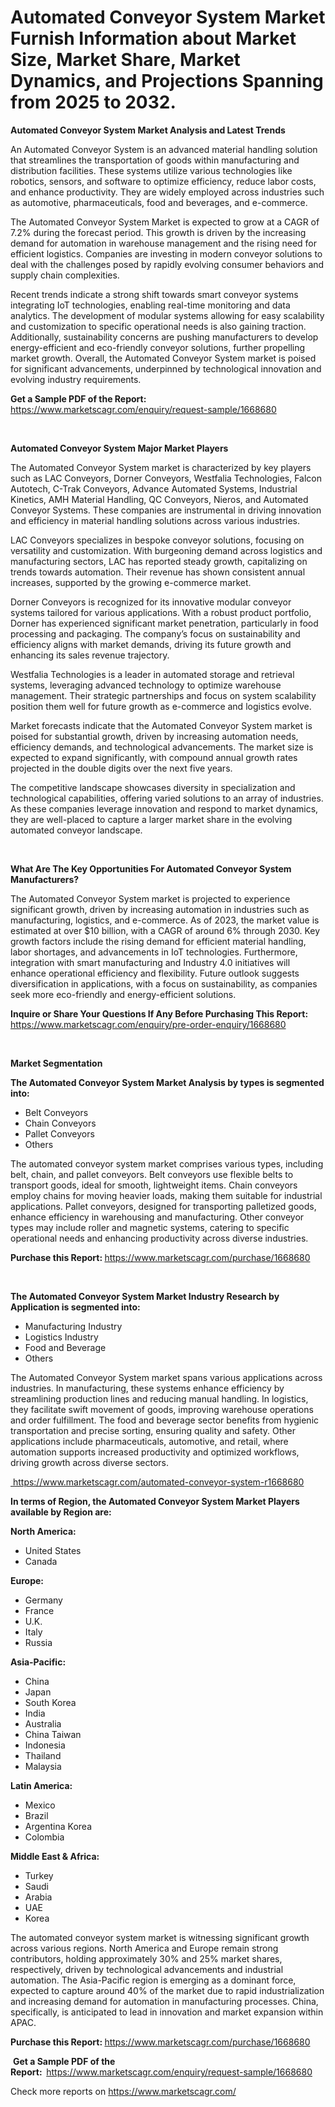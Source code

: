 <p><h1>Automated Conveyor System Market Furnish Information about Market Size, Market Share, Market Dynamics, and Projections Spanning from 2025 to 2032.</h1></p><p><strong>Automated Conveyor System Market Analysis and Latest Trends</strong></p>
<p><p>An Automated Conveyor System is an advanced material handling solution that streamlines the transportation of goods within manufacturing and distribution facilities. These systems utilize various technologies like robotics, sensors, and software to optimize efficiency, reduce labor costs, and enhance productivity. They are widely employed across industries such as automotive, pharmaceuticals, food and beverages, and e-commerce.</p><p>The Automated Conveyor System Market is expected to grow at a CAGR of 7.2% during the forecast period. This growth is driven by the increasing demand for automation in warehouse management and the rising need for efficient logistics. Companies are investing in modern conveyor solutions to deal with the challenges posed by rapidly evolving consumer behaviors and supply chain complexities.</p><p>Recent trends indicate a strong shift towards smart conveyor systems integrating IoT technologies, enabling real-time monitoring and data analytics. The development of modular systems allowing for easy scalability and customization to specific operational needs is also gaining traction. Additionally, sustainability concerns are pushing manufacturers to develop energy-efficient and eco-friendly conveyor solutions, further propelling market growth. Overall, the Automated Conveyor System market is poised for significant advancements, underpinned by technological innovation and evolving industry requirements.</p></p>
<p><strong>Get a Sample PDF of the Report:&nbsp;</strong> <a href="https://www.marketscagr.com/enquiry/request-sample/1668680?utm_campaign=2239&utm_medium=2&utm_source=Github&utm_content=ia&utm_term=18022025&utm_id=automated-conveyor-system">https://www.marketscagr.com/enquiry/request-sample/1668680</a></p>
<p>&nbsp;</p>
<p><strong>Automated Conveyor System Major Market Players</strong></p>
<p><p>The Automated Conveyor System market is characterized by key players such as LAC Conveyors, Dorner Conveyors, Westfalia Technologies, Falcon Autotech, C-Trak Conveyors, Advance Automated Systems, Industrial Kinetics, AMH Material Handling, QC Conveyors, Nieros, and Automated Conveyor Systems. These companies are instrumental in driving innovation and efficiency in material handling solutions across various industries.</p><p>LAC Conveyors specializes in bespoke conveyor solutions, focusing on versatility and customization. With burgeoning demand across logistics and manufacturing sectors, LAC has reported steady growth, capitalizing on trends towards automation. Their revenue has shown consistent annual increases, supported by the growing e-commerce market.</p><p>Dorner Conveyors is recognized for its innovative modular conveyor systems tailored for various applications. With a robust product portfolio, Dorner has experienced significant market penetration, particularly in food processing and packaging. The company’s focus on sustainability and efficiency aligns with market demands, driving its future growth and enhancing its sales revenue trajectory.</p><p>Westfalia Technologies is a leader in automated storage and retrieval systems, leveraging advanced technology to optimize warehouse management. Their strategic partnerships and focus on system scalability position them well for future growth as e-commerce and logistics evolve.</p><p>Market forecasts indicate that the Automated Conveyor System market is poised for substantial growth, driven by increasing automation needs, efficiency demands, and technological advancements. The market size is expected to expand significantly, with compound annual growth rates projected in the double digits over the next five years.</p><p>The competitive landscape showcases diversity in specialization and technological capabilities, offering varied solutions to an array of industries. As these companies leverage innovation and respond to market dynamics, they are well-placed to capture a larger market share in the evolving automated conveyor landscape.</p></p>
<p>&nbsp;</p>
<p><strong>What Are The Key Opportunities For Automated Conveyor System Manufacturers?</strong></p>
<p><p>The Automated Conveyor System market is projected to experience significant growth, driven by increasing automation in industries such as manufacturing, logistics, and e-commerce. As of 2023, the market value is estimated at over $10 billion, with a CAGR of around 6% through 2030. Key growth factors include the rising demand for efficient material handling, labor shortages, and advancements in IoT technologies. Furthermore, integration with smart manufacturing and Industry 4.0 initiatives will enhance operational efficiency and flexibility. Future outlook suggests diversification in applications, with a focus on sustainability, as companies seek more eco-friendly and energy-efficient solutions.</p></p>
<p><strong>Inquire or Share Your Questions If Any Before Purchasing This Report:</strong> <a href="https://www.marketscagr.com/enquiry/pre-order-enquiry/1668680?utm_campaign=2239&utm_medium=2&utm_source=Github&utm_content=ia&utm_term=18022025&utm_id=automated-conveyor-system">https://www.marketscagr.com/enquiry/pre-order-enquiry/1668680</a></p>
<p>&nbsp;</p>
<p><strong>Market Segmentation</strong></p>
<p><strong>The Automated Conveyor System Market Analysis by types is segmented into:</strong></p>
<p><ul><li>Belt Conveyors</li><li>Chain Conveyors</li><li>Pallet Conveyors</li><li>Others</li></ul></p>
<p><p>The automated conveyor system market comprises various types, including belt, chain, and pallet conveyors. Belt conveyors use flexible belts to transport goods, ideal for smooth, lightweight items. Chain conveyors employ chains for moving heavier loads, making them suitable for industrial applications. Pallet conveyors, designed for transporting palletized goods, enhance efficiency in warehousing and manufacturing. Other conveyor types may include roller and magnetic systems, catering to specific operational needs and enhancing productivity across diverse industries.</p></p>
<p><strong>Purchase this Report:&nbsp;</strong><a href="https://www.marketscagr.com/purchase/1668680?utm_campaign=2239&utm_medium=2&utm_source=Github&utm_content=ia&utm_term=18022025&utm_id=automated-conveyor-system">https://www.marketscagr.com/purchase/1668680</a></p>
<p>&nbsp;</p>
<p><strong>The Automated Conveyor System Market Industry Research by Application is segmented into:</strong></p>
<p><ul><li>Manufacturing Industry</li><li>Logistics Industry</li><li>Food and Beverage</li><li>Others</li></ul></p>
<p><p>The Automated Conveyor System market spans various applications across industries. In manufacturing, these systems enhance efficiency by streamlining production lines and reducing manual handling. In logistics, they facilitate swift movement of goods, improving warehouse operations and order fulfillment. The food and beverage sector benefits from hygienic transportation and precise sorting, ensuring quality and safety. Other applications include pharmaceuticals, automotive, and retail, where automation supports increased productivity and optimized workflows, driving growth across diverse sectors.</p></p>
<p><a href="https://www.marketscagr.com/automated-conveyor-system-r1668680?utm_campaign=2239&utm_medium=2&utm_source=Github&utm_content=ia&utm_term=18022025&utm_id=automated-conveyor-system">&nbsp;https://www.marketscagr.com/automated-conveyor-system-r1668680</a></p>
<p><strong>In terms of Region, the Automated Conveyor System Market Players available by Region are:</strong></p>
<p>
    <p> <strong> North America: </strong>
        <ul>
            <li>United States</li>
            <li>Canada</li>
        </ul>
        </p> 
    <p> <strong> Europe: </strong>
        <ul>
            <li>Germany</li>
            <li>France</li>
            <li>U.K.</li>
            <li>Italy</li>
            <li>Russia</li>
        </ul>
        </p> 
    <p> <strong> Asia-Pacific: </strong>
        <ul>
            <li>China</li>
            <li>Japan</li>
            <li>South Korea</li>
            <li>India</li>
            <li>Australia</li>
            <li>China Taiwan</li>
            <li>Indonesia</li>
            <li>Thailand</li>
            <li>Malaysia</li>
        </ul>
        </p> 
    <p> <strong> Latin America: </strong>
        <ul>
            <li>Mexico</li>
            <li>Brazil</li>
            <li>Argentina Korea</li>
            <li>Colombia</li>
        </ul>
        </p> 
    <p> <strong> Middle East & Africa: </strong>
        <ul>
            <li>Turkey</li>
            <li>Saudi</li>
            <li>Arabia</li>
            <li>UAE</li>
            <li>Korea</li>
        </ul>
    </p>
    </p>
<p><p>The automated conveyor system market is witnessing significant growth across various regions. North America and Europe remain strong contributors, holding approximately 30% and 25% market shares, respectively, driven by technological advancements and industrial automation. The Asia-Pacific region is emerging as a dominant force, expected to capture around 40% of the market due to rapid industrialization and increasing demand for automation in manufacturing processes. China, specifically, is anticipated to lead in innovation and market expansion within APAC.</p></p>
<p><strong>Purchase this Report: </strong><a href="https://www.marketscagr.com/purchase/1668680?utm_campaign=2239&utm_medium=2&utm_source=Github&utm_content=ia&utm_term=18022025&utm_id=automated-conveyor-system">https://www.marketscagr.com/purchase/1668680</a></p>
<p>&nbsp;<strong>Get a Sample PDF of the Report:&nbsp;&nbsp;</strong><a href="https://www.marketscagr.com/enquiry/request-sample/1668680?utm_campaign=2239&utm_medium=2&utm_source=Github&utm_content=ia&utm_term=18022025&utm_id=automated-conveyor-system">https://www.marketscagr.com/enquiry/request-sample/1668680</a></p>
<p><strong></strong></p>
<p>Check more reports on <a href="https://www.marketscagr.com/?utm_campaign=2239&utm_medium=2&utm_source=Github&utm_content=ia&utm_term=18022025&utm_id=automated-conveyor-system">https://www.marketscagr.com/</a></p>